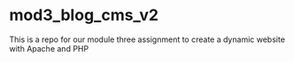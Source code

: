 # mod3_blog_cms_v2
This is a repo for our module three assignment to create a dynamic website with Apache and PHP
